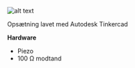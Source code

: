 ![alt text](https://github.com/DDlabAU/ddbasics/blob/master/Piezo/Piezo-ops%C3%A6tning.png "Opsætning")

Opsætning lavet med Autodesk Tinkercad

**Hardware**
- Piezo
- 100 Ω modtand
